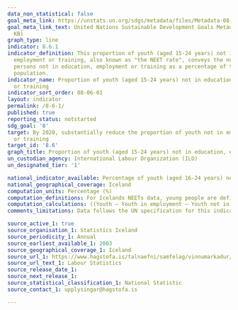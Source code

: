 ```yaml
---
data_non_statistical: false
goal_meta_link: https://unstats.un.org/sdgs/metadata/files/Metadata-08-06-01.pdf
goal_meta_link_text: United Nations Sustainable Development Goals Metadata (PDF 382
  KB)
graph_type: line
indicator: 8.6.1
indicator_definition: This proportion of youth (aged 15-24 years) not in education,
  employment or training, also known as "the NEET rate", conveys the number of young
  persons not in education, employment or training as a percentage of the total youth
  population.
indicator_name: Proportion of youth (aged 15-24 years) not in education, employment
  or training
indicator_sort_order: 08-06-01
layout: indicator
permalink: /8-6-1/
published: true
reporting_status: notstarted
sdg_goal: '8'
target: By 2020, substantially reduce the proportion of youth not in employment, education
  or training
target_id: '8.6'
graph_title: Proportion of youth (aged 15-24 years) not in education, employment or training
un_custodian_agency: International Labour Organization (ILO)
un_designated_tier: '1'

national_indicator_available: Percentage of youth (aged 16-24 years) not in education, employment or training
national_geographical_coverage: Iceland
computation_units: Percentage (%)
computation_definitions: For Icelands NEETs data, young people are defined as those aged 16 to 24 years. 
computation_calculations: ((Youth – Youth in employment – Youth not in employment but in education or training) / Youth) * 100
comments_limitations: Data follows the UN specification for this indicator. This indicator has been identified in collaboration with topic experts.

source_active_1: true
source_organisation_1: Statistics Iceland
source_periodicity_1: Annual
source_earliest_available_1: 2003
source_geographical_coverage_1: Iceland
source_url_1: https://www.hagstofa.is/talnaefni/samfelag/vinnumarkadur/vinnumarkadsrannsokn/
source_url_text_1: Labour Statistics
source_release_date_1: 
source_next_release_1: 
source_statistical_classification_1: National Statistic
source_contact_1: upplysingar@hagstofa.is

---
```

